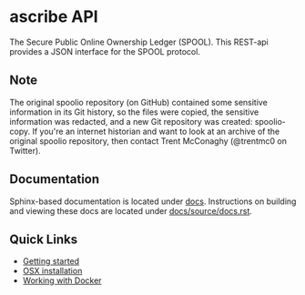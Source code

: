 # ascribe API

The Secure Public Online Ownership Ledger (SPOOL). This REST-api provides a JSON interface for the SPOOL protocol.

## Note

The original spoolio repository (on GitHub) contained some sensitive information in its Git history, so the files were copied, the sensitive information was redacted, and a new Git repository was created: spoolio-copy. If you're an internet historian and want to look at an archive of the original spoolio repository, then contact Trent McConaghy (@trentmc0 on Twitter).

## Documentation

Sphinx-based documentation is located under [docs](./docs). Instructions on
building and viewing these docs are located under
[docs/source/docs.rst](./docs/source/docs.rst).

## Quick Links

* [Getting started](./docs/source/start.rst)
* [OSX installation](./docs/source/osx-installation.rst)
* [Working with Docker](./docs/source/docker.rst)

